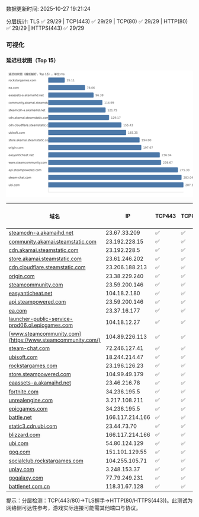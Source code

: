 数据更新时间: 2025-10-27 19:21:24

分层统计: TLS ✅ 29/29 | TCP(443) ✅ 29/29 | TCP(80) ✅ 29/29 | HTTP(80) ✅ 29/29 | HTTPS(443) ✅ 29/29

### 可视化

#### 延迟柱状图（Top 15）

![Latency Chart](latency_chart.svg)

| 域名 | IP | TCP443 | TCP80 | TLS 握手 | HTTP(80) | 状态码 | HTTPS(443) | 状态码(HTTPS) | 延迟(ms) |
|---|---|---|---|---|---|---|---|---|---|
| [steamcdn-a.akamaihd.net](https://steamcdn-a.akamaihd.net/) | 23.67.33.209 | ✅ | ✅ | ✅ | ✅ | 200 | ✅ | 200 | 121.75 |
| [community.akamai.steamstatic.com](https://community.akamai.steamstatic.com/) | 23.192.228.15 | ✅ | ✅ | ✅ | ✅ | 403 | ✅ | 403 | 114.99 |
| [cdn.akamai.steamstatic.com](https://cdn.akamai.steamstatic.com/) | 23.192.228.5 | ✅ | ✅ | ✅ | ✅ | 200 | ✅ | 200 | 129.17 |
| [store.akamai.steamstatic.com](https://store.akamai.steamstatic.com/) | 23.61.246.202 | ✅ | ✅ | ✅ | ✅ | 403 | ✅ | 403 | 194.0 |
| [cdn.cloudflare.steamstatic.com](https://cdn.cloudflare.steamstatic.com/) | 23.206.188.213 | ✅ | ✅ | ✅ | ✅ | 200 | ✅ | 200 | 155.43 |
| [origin.com](https://origin.com/) | 23.38.229.240 | ✅ | ✅ | ✅ | ✅ | 301 | ✅ | 301 | 197.67 |
| [steamcommunity.com](https://steamcommunity.com/) | 23.59.200.146 | ✅ | ✅ | ✅ | ✅ | 302 | ✅ | 200 | 288.04 |
| [easyanticheat.net](https://easyanticheat.net/) | 104.18.2.180 | ✅ | ✅ | ✅ | ✅ | 301 | ✅ | 301 | 236.94 |
| [api.steampowered.com](https://api.steampowered.com/) | 23.59.200.146 | ✅ | ✅ | ✅ | ✅ | 404 | ✅ | 404 | 275.33 |
| [ea.com](https://ea.com/) | 23.37.16.177 | ✅ | ✅ | ✅ | ✅ | 301 | ✅ | 301 | 78.06 |
| [launcher-public-service-prod06.ol.epicgames.com](https://launcher-public-service-prod06.ol.epicgames.com/) | 104.18.12.27 | ✅ | ✅ | ✅ | ✅ | 404 | ✅ | 404 | 313.76 |
| [www.steamcommunity.com](https://www.steamcommunity.com/) | 104.89.226.113 | ✅ | ✅ | ✅ | ✅ | 302 | ✅ | 302 | 239.67 |
| [steam-chat.com](https://steam-chat.com/) | 72.246.127.41 | ✅ | ✅ | ✅ | ✅ | 302 | ✅ | 404 | 283.04 |
| [ubisoft.com](https://ubisoft.com/) | 18.244.214.47 | ✅ | ✅ | ✅ | ✅ | 301 | ✅ | 301 | 165.35 |
| [rockstargames.com](https://rockstargames.com/) | 23.196.126.23 | ✅ | ✅ | ✅ | ✅ | 301 | ✅ | 301 | 35.11 |
| [store.steampowered.com](https://store.steampowered.com/) | 104.99.49.179 | ✅ | ✅ | ✅ | ✅ | 302 | ✅ | 200 | 412.02 |
| [eaassets-a.akamaihd.net](https://eaassets-a.akamaihd.net/) | 23.46.216.78 | ✅ | ✅ | ✅ | ✅ | 404 | ✅ | 404 | 96.38 |
| [fortnite.com](https://fortnite.com/) | 34.236.195.5 | ✅ | ✅ | ✅ | ✅ | 301 | ✅ | 301 | 323.83 |
| [unrealengine.com](https://unrealengine.com/) | 3.217.108.211 | ✅ | ✅ | ✅ | ✅ | 301 | ✅ | 301 | 339.75 |
| [epicgames.com](https://epicgames.com/) | 34.236.195.5 | ✅ | ✅ | ✅ | ✅ | 301 | ✅ | 302 | 334.69 |
| [battle.net](https://battle.net/) | 166.117.214.166 | ✅ | ✅ | ✅ | ✅ | 301 | ✅ | 301 | 287.9 |
| [static3.cdn.ubi.com](https://static3.cdn.ubi.com/) | 23.44.73.70 | ✅ | ✅ | ✅ | ✅ | 401 | ✅ | 401 | 424.28 |
| [blizzard.com](https://blizzard.com/) | 166.117.214.166 | ✅ | ✅ | ✅ | ✅ | 302 | ✅ | 302 | 295.52 |
| [ubi.com](https://ubi.com/) | 54.80.124.129 | ✅ | ✅ | ✅ | ✅ | 301 | ✅ | 301 | 287.1 |
| [gog.com](https://gog.com/) | 151.101.129.55 | ✅ | ✅ | ✅ | ✅ | 301 | ✅ | 301 | 742.31 |
| [socialclub.rockstargames.com](https://socialclub.rockstargames.com/) | 104.255.105.71 | ✅ | ✅ | ✅ | ✅ | 301 | ✅ | 307 | 389.79 |
| [uplay.com](https://uplay.com/) | 3.248.153.37 | ✅ | ✅ | ✅ | ✅ | 301 | ✅ | 301 | 564.93 |
| [gogalaxy.com](https://gogalaxy.com/) | 77.79.249.231 | ✅ | ✅ | ✅ | ✅ | 301 | ✅ | 301 | 711.05 |
| [battlenet.com.cn](https://battlenet.com.cn/) | 118.31.67.128 | ✅ | ✅ | ✅ | ✅ | 308 | ✅ | 302 | 903.4 |

提示：分层检测：TCP(443/80)→TLS握手→HTTP(80/HTTPS(443))。此测试为网络侧可达性参考，游戏实际连接可能需其他端口与协议。